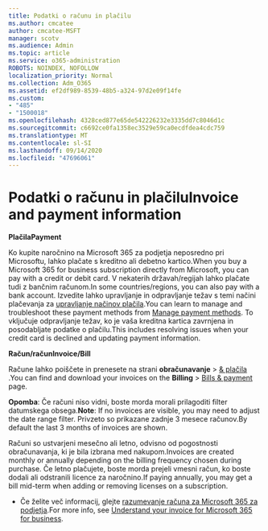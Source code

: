 ```yaml
---
title: Podatki o računu in plačilu
ms.author: cmcatee
author: cmcatee-MSFT
manager: scotv
ms.audience: Admin
ms.topic: article
ms.service: o365-administration
ROBOTS: NOINDEX, NOFOLLOW
localization_priority: Normal
ms.collection: Adm_O365
ms.assetid: ef2df989-8539-48b5-a324-97d2e09f14fe
ms.custom:
- "485"
- "1500018"
ms.openlocfilehash: 4328ced877e65de542226232e3335dd7c8046d1c
ms.sourcegitcommit: c6692ce0fa1358ec3529e59ca0ecdfdea4cdc759
ms.translationtype: MT
ms.contentlocale: sl-SI
ms.lasthandoff: 09/14/2020
ms.locfileid: "47696061"
---
```

# <a name="invoice-and-payment-information"></a><span data-ttu-id="5bb32-102">Podatki o računu in plačilu</span><span class="sxs-lookup"><span data-stu-id="5bb32-102">Invoice and payment information</span></span>

<span data-ttu-id="5bb32-103">**Plačila**</span><span class="sxs-lookup"><span data-stu-id="5bb32-103">**Payment**</span></span>

<span data-ttu-id="5bb32-104">Ko kupite naročnino na Microsoft 365 za podjetja neposredno pri Microsoftu, lahko plačate s kreditno ali debetno kartico.</span><span class="sxs-lookup"><span data-stu-id="5bb32-104">When you buy a Microsoft 365 for business subscription directly from Microsoft, you can pay with a credit or debit card.</span></span>  <span data-ttu-id="5bb32-105">V nekaterih državah/regijah lahko plačate tudi z bančnim računom.</span><span class="sxs-lookup"><span data-stu-id="5bb32-105">In some countries/regions, you can also pay with a bank account.</span></span>  <span data-ttu-id="5bb32-106">Izvedite lahko upravljanje in odpravljanje težav s temi načini plačevanja za [upravljanje načinov plačila](https://docs.microsoft.com/microsoft-365/commerce/billing-and-payments/manage-payment-methods).</span><span class="sxs-lookup"><span data-stu-id="5bb32-106">You can learn to manage and troubleshoot these payment methods from [Manage payment methods](https://docs.microsoft.com/microsoft-365/commerce/billing-and-payments/manage-payment-methods).</span></span> <span data-ttu-id="5bb32-107">To vključuje odpravljanje težav, ko je vaša kreditna kartica zavrnjena in posodabljate podatke o plačilu.</span><span class="sxs-lookup"><span data-stu-id="5bb32-107">This includes resolving issues when your credit card is declined and updating payment information.</span></span>

<span data-ttu-id="5bb32-108">**Račun/račun**</span><span class="sxs-lookup"><span data-stu-id="5bb32-108">**Invoice/Bill**</span></span>

<span data-ttu-id="5bb32-109">Račune lahko poiščete in prenesete na strani **obračunavanje**  >  [& plačila](https://go.microsoft.com/fwlink/p/?linkid=848039) .</span><span class="sxs-lookup"><span data-stu-id="5bb32-109">You can find and download your invoices on the **Billing** > [Bills & payment](https://go.microsoft.com/fwlink/p/?linkid=848039) page.</span></span>  

<span data-ttu-id="5bb32-110">**Opomba**: Če računi niso vidni, boste morda morali prilagoditi filter datumskega obsega.</span><span class="sxs-lookup"><span data-stu-id="5bb32-110">**Note**: If no invoices are visible, you may need to adjust the date range filter.</span></span>  <span data-ttu-id="5bb32-111">Privzeto so prikazane zadnje 3 mesece računov.</span><span class="sxs-lookup"><span data-stu-id="5bb32-111">By default the last 3 months of invoices are shown.</span></span>

<span data-ttu-id="5bb32-112">Računi so ustvarjeni mesečno ali letno, odvisno od pogostnosti obračunavanja, ki je bila izbrana med nakupom.</span><span class="sxs-lookup"><span data-stu-id="5bb32-112">Invoices are created monthly or annually depending on the billing frequency chosen during purchase.</span></span>  <span data-ttu-id="5bb32-113">Če letno plačujete, boste morda prejeli vmesni račun, ko boste dodali ali odstranili licence za naročnino.</span><span class="sxs-lookup"><span data-stu-id="5bb32-113">If paying annually, you may get a bill mid-term when adding or removing licenses on a subscription.</span></span>

- <span data-ttu-id="5bb32-114">Če želite več informacij, glejte [razumevanje računa za Microsoft 365 za podjetja](https://docs.microsoft.com/microsoft-365/commerce/billing-and-payments/understand-your-invoice2).</span><span class="sxs-lookup"><span data-stu-id="5bb32-114">For more info, see [Understand your invoice for Microsoft 365 for business](https://docs.microsoft.com/microsoft-365/commerce/billing-and-payments/understand-your-invoice2).</span></span>